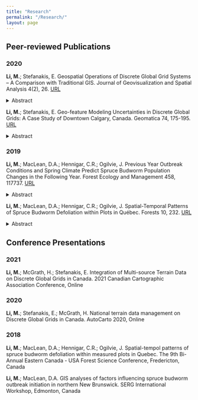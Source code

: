 ```yaml
---
title: "Research"
permalink: "/Research/"
layout: page
---
```


## Peer-reviewed Publications
### 2020
**Li, M.**; Stefanakis, E. Geospatial Operations of Discrete Global Grid Systems – A Comparison with Traditional GIS. Journal of Geovisualization and Spatial Analysis 4(2), 26. [URL](https://doi.org/10.1007/s41651-020-00066-3)
<details>
  <summary>Abstract</summary>
As the foundation of the next-generation Digital Earth, Discrete Global Grid Systems (DGGS) have demonstrated both theoretical and practical development, with a variety of state-of-the-art implementations proposed. These emerging DGGS platforms or libraries support preliminary operations such as quantization, cell-level navigation, and conversion between cell addresses and geographical coordinates, while leaving the other more complicated functions unexplored. This paper discusses the functional operations in a DGGS environment, including the essential operations defined by the Open Geospatial Consortium (OGC) Abstract Specification, and the extended operations potentially supported by DGGS. The extended operations are discussed in comparison to the traditional GIS, from the aspects of database techniques, data pre-processing and manipulation, spatial analysis and data interpretation, data computation, and data visualization. It was found that with the OGC-required operations and pre-processing operations as the baseline of development, some function algorithms can facilitate the algorithm development of other analytical functions. Several future research directions regarding the data modeling uncertainties, extended analytic algorithm development, and database and computation technologies are presented. This paper provides a comparison between DGGS and traditional GIS operations and can serve as a reference for future DGGS operation development.
</details>

**Li, M.**; Stefanakis, E. Geo-feature Modeling Uncertainties in Discrete Global Grids: A Case Study of Downtown Calgary, Canada. Geomatica 74, 175-195. [URL]( https://doi.org/10.1139/geomat-2020-0011)
<details>
  <summary>Abstract</summary>
The Open Geospatial Consortium has officially adopted discrete global grid systems (DGGS) as a new option for Earth reference standards. Many state-of-the-art DGGS implementations have been developed, revealing the potential for DGGS applications. Before the wide application of DGGS in solving real-world problems, however, the potential uncertainties of modeling on DGGS should be investigated and documented. This study focused on the uncertainties of geo-feature modeling on DGGS, quantitatively measured the point position displacement and line and polygon features’ geometry distortion, and evaluated the validity of topological relationships. Specifically, traffic cameras (points), main streets (lines), and land-cover classes (polygons) of downtown Calgary (AB, Canada) were modeled in various DGGS configurations at multiple resolutions. Results showed that the point displacement and polygon distortion generally reduced when being modeled at a higher resolution. The tessellations with the monotonical convergence characteristic are recommended if cell indices are expected to represent levels of model precision. Line features’ fidelity was affected by grid tessellations, resolution levels, grid orientation relative to the Earth, and the rotated line directions. The degree of the line distortion was not straightforward to forecast. Maintaining the topological validity between spatial objects with various granularities was challenging and needed further algorithm development for DGGS implementations. The study outcomes can serve as useful guidelines in the selection among grid types, refinement ratios, and resolution levels when applying DGGS implementations to urban environments. This paper also pinpoints several research directions that can benefit the quantization and analysis of vector features on DGGS.
</details>

### 2019
**Li, M.**; MacLean, D.A.; Hennigar, C.R.; Ogilvie, J. Previous Year Outbreak Conditions and Spring Climate Predict Spruce Budworm Population Changes in the Following Year. Forest Ecology and Management 458, 117737. [URL](https://doi.org/10.1016/j.foreco.2019.117737)
<details>
  <summary>Abstract</summary>
We determined effects of local spruce budworm (Choristoneura fumiferana Clem.; SBW) population level, proximity to sites with high SBW populations, insecticide spray, and environmental variables on SBW populations from 2014 to 2018, the outbreak initiation period in northern New Brunswick, Canada. SBW second instar larvae (L2) per branch data collected at 1100–2000 sample points per year were used to create annual interpolated population rasters. Fishnet sample points extracted from these rasters were overlaid with georeferenced layers of 46 possible predictor variables including forest composition, climate, topography, site quality, and insecticide treatment. Results showed that local SBW population in the previous year, proximity to sites with high SBW populations, and early spring climate were consistently the most important predictors over the 5 study years. Simultaneous autoregressive models were used to address spatial autocorrelation when forecasting the SBW L2 population, and a linear mixed effects model was fit to aggregate data for 2015–2018. The models reduced spatial dependence in the residuals, and explained 68–79% of variance in annual L2 levels and 53% of variance over the 4 years combined. Sensitivity analysis showed that locations with 5–10 more SBW L2 per branch than observed values, or 20–40 km closer to high population sites in the previous year could have up to 24 more L2 in the current year. Cumulative degree days in April helped to estimate the upper and lower bounds of the population. Expansion and retraction of SBW outbreak initiation were mathematically described. Understanding which variables influence SBW outbreak initiation and population level assists in design of small area target-specific insecticide spray applications and helps focus SBW L2 sampling on predicted outbreak hot spots.
</details>

**Li, M.**; MacLean, D.A.; Hennigar, C.R.; Ogilvie, J. Spatial-Temporal Patterns of Spruce Budworm Defoliation within Plots in Québec. Forests 10, 232. [URL](https://doi.org/10.3390/f10030232)
<details>
  <summary>Abstract</summary>
We investigated the spatial-temporal patterns of spruce budworm (Choristoneura fumiferana (Clem.); SBW) defoliation within 57 plots over 5 years during the current SBW outbreak in Québec. Although spatial-temporal variability of SBW defoliation has been studied at several scales, the spatial dependence between individual defoliated trees within a plot has not been quantified, and effects of defoliation level of neighboring trees have not been addressed. We used spatial autocorrelation analyses to determine patterns of defoliation of trees (clustered, dispersed, or random) for plots and for individual trees. From 28% to 47% of plots had significantly clustered defoliation during the 5 years. Plots with clustered defoliation generally had higher mean defoliation per plot and higher deviation of defoliation. At the individual-tree-level, we determined ‘hot spot trees’ (highly defoliated trees surrounded by other highly defoliated trees) and ‘cold spot trees’ (lightly defoliated trees surrounded by other lightly defoliated trees) within each plot using local Getis-Ord Gi* analysis. Results revealed that 11 to 27 plots had hot spot trees and 27% to 64% of them had mean defoliation <25%, while plots with 75% to 100% defoliation had either cold spot trees or non-significant spots, which suggested that whether defoliation was high or low enough to be a hot or cold spot depended on the defoliation level of the entire plot. We fitted individual-tree balsam fir defoliation regression models as a function of plot and surrounding tree characteristics (using search radii of 3–5 m). The best model contained plot average balsam fir defoliation and subject tree basal area, and these two variables explained 80% of the variance, which was 2% to 5% higher than the variability explained by the neighboring tree defoliation, over the 3–5 m search radii tested. We concluded that plot-level defoliation and basal area were adequate for modeling individual tree defoliation, and although clustering of defoliation was evident, larger plots were needed to determine the optimum neighborhood radius for predicting defoliation on an individual. Spatial autocorrelation analysis can serve as an objective way to quantify such ecological patterns.
</details>

## Conference Presentations
### 2021
**Li, M.**; McGrath, H.; Stefanakis, E. Integration of Multi-source Terrain Data on Discrete Global Grids in Canada. 2021 Canadian Cartographic Association Conference, Online

### 2020
**Li, M.**; Stefanakis, E.; McGrath, H. National terrain data management on Discrete Global Grids in Canada. AutoCarto 2020, Online

### 2018
**Li, M.**; MacLean, D.A.; Hennigar, C.R.; Ogilvie, J. Spatial-tempol patterns of spruce budworm defoliation within measured plots in Quebec. The 9th Bi-Annual Eastern Canada - USA Forest Science Conference, Fredericton, Canada

**Li, M.**; MacLean, D.A. GIS analyses of factors influencing spruce budworm outbreak initiation in northern New Brunswick. SERG International Workshop, Edmonton, Canada
